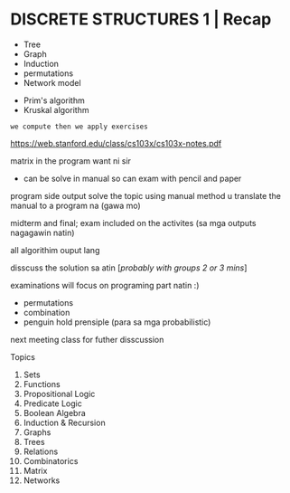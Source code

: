 # DISCRETE STRUCTURES 1 | Recap
- Tree
- Graph
- Induction
- permutations
- Network model
>
- Prim's algorithm
- Kruskal algorithm

`we compute then we apply exercises`


https://web.stanford.edu/class/cs103x/cs103x-notes.pdf

matrix in the program want ni sir
- can be solve in manual so can exam with pencil and paper

program side output
solve the topic using manual method u translate the manual to a program na (gawa mo)

midterm and final; exam included on the activites (sa mga outputs nagagawin natin)

all algorithim ouput lang

disscuss the solution sa atin
[*probably with groups 2 or 3 mins*]


examinations will focus on programing part natin :)

- permutations 
- combination
- penguin hold prensiple (para sa mga probabilistic)

next meeting class for futher disscussion


Topics
 1. Sets
 2. Functions
 3. Propositional Logic
 4. Predicate Logic
 5. Boolean Algebra
 6. Induction & Recursion
 7. Graphs
 8. Trees
 9. Relations
10. Combinatorics
11. Matrix
12. Networks